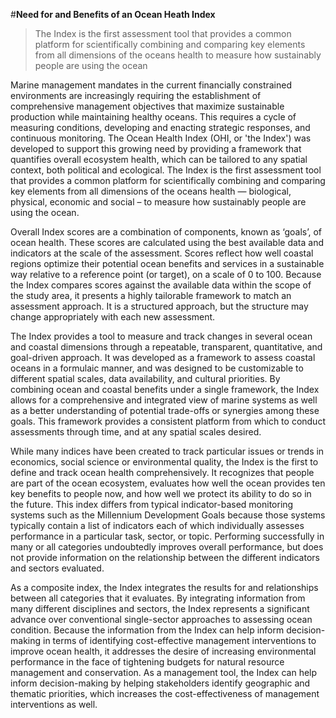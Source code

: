 #**Need for and Benefits of an Ocean Heath Index**

> The Index is the first assessment tool that provides a common platform for scientifically combining and comparing key elements from all dimensions of the oceans health to measure how sustainably people are using the ocean

Marine management mandates in the current financially constrained environments are increasingly requiring the establishment of comprehensive management objectives that maximize sustainable production while maintaining healthy oceans. This requires a cycle of measuring conditions, developing and enacting strategic responses, and continuous monitoring. The Ocean Health Index (OHI, or 'the Index') was developed to support this growing need by providing a framework that quantifies overall ecosystem health, which can be tailored to any spatial context, both political and ecological. The Index is the first assessment tool that provides a common platform for scientifically combining and comparing key elements from all dimensions of the oceans health — biological, physical, economic and social – to measure how sustainably people are using the ocean.

Overall Index scores are a combination of components, known as ‘goals’, of ocean health. These scores are calculated using the best available data and indicators at the scale of the assessment. Scores reflect how well coastal regions optimize their potential ocean benefits and services in a sustainable way relative to a reference point (or target), on a scale of 0 to 100. Because the Index compares scores against the available data within the scope of the study area, it presents a highly tailorable framework to match an assessment approach. It is a structured approach, but the structure may change appropriately with each new assessment.

The Index provides a tool to measure and track changes in several ocean and coastal dimensions through a repeatable, transparent, quantitative, and goal-driven approach. It was developed as a framework to assess coastal oceans in a formulaic manner, and was designed to be customizable to different spatial scales, data availability, and cultural priorities. By combining ocean and coastal benefits under a single framework, the Index allows for a comprehensive and integrated view of marine systems as well as a better understanding of potential trade-offs or synergies among these goals. This framework provides a consistent platform from which to conduct assessments through time, and at any spatial scales desired.

While many indices have been created to track particular issues or trends in economics, social science or environmental quality, the Index is the first to define and track ocean health comprehensively. It recognizes that people are part of the ocean ecosystem, evaluates how well the ocean provides ten key benefits to people now, and how well we protect its ability to do so in the future. This index differs from typical indicator-based monitoring systems such as the Millennium Development Goals because those systems typically contain a list of indicators each of which individually assesses performance in a particular task, sector, or topic. Performing successfully in many or all categories undoubtedly improves overall performance, but does not provide information on the relationship between the different indicators and sectors evaluated.

As a composite index, the Index integrates the results for and relationships between all categories that it evaluates. By integrating information from many different disciplines and sectors, the Index represents a significant advance over conventional single-sector approaches to assessing ocean condition. Because the information from the Index can help inform decision-making in terms of identifying cost-effective management interventions to improve ocean health, it addresses the desire of increasing environmental performance in the face of tightening budgets for natural resource management and conservation. As a management tool, the Index can help inform decision-making by helping stakeholders identify geographic and thematic priorities, which increases the cost-effectiveness of management interventions as well.
